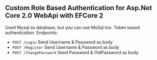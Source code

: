 ## Custom Role Based Authentication for Asp.Net Core 2.0 WebApi with EFCore 2 

Used Mysql as database, but you can use MsSql too. Token based authentication. Endpoints:

* `POST /Login` Send Username & Password as body
* `POST /Register` Send Username & Password as body
* `POST /ChangePassword` Send Password & OldPassword as body
